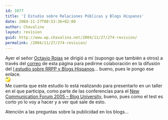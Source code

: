 ```yaml
---
id: 1077
title: 'I Estudio sobre Relaciones Públicas y Blogs Hispanos'
date: 2004-11-27T00:53:36+02:00
author: Chavalina
layout: revision
guid: http://www.wp.chavalina.net/2004/11/27/274-revision/
permalink: /2004/11/27/274-revision/
---
```

Ayer el se&ntilde;or <a href="http://octaviorojas.blogspot.com" target="_blank">Octavio Rojas</a> se dirigió a mí (supongo que también a otros) a través del <a href="http://www.chavalina.net/correo.php" target="_blank">correo</a> de esta página para pedirme colaboración en la difusión del <a href="http://octaviorojas.en.eresmas.com/estudiorrppblogs.htm" target="_blank">I estudio sobre RRPP y Blogs Hispanos</a>… bueno, pues le pongo ese enlace.  
![emo](/imagenes/emoticonos/pensativo.gif)  
Me cuenta que este estudio lo está realizando para presentarlo en un taller en el que participa, como parte de las conferencias para el <a href="http://www.newcommforum.com/" target="_blank">New Communication Forum 2005 &#8211; Blog University</a>, bueno, pues como el test es corto yo lo voy a hacer y a ver qué sale de esto.

Atención a las preguntas sobre la publicidad en los blogs…